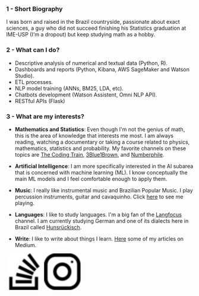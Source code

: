 
### 1 - Short Biography

I was born and raised in the Brazil countryside, passionate about exact sciences, a guy who did not succeed finishing his Statistics graduation at IME-USP (I'm a dropout) but keep studying math as a hobby.


### 2 - What can I do?

 * Descriptive analysis of numerical and textual data (Python, R).
 * Dashboards and reports (Python, Kibana, AWS SageMaker and Watson Studio).
 * ETL processes.
 * NLP model training (ANNs, BM25, LDA, etc).
 * Chatbots development (Watson Assistent, Omni NLP API).
 * RESTful APIs (Flask)

### 3 - What are my interests?


* **Mathematics and Statistics**: Even though I'm not the genius of math, this is the area of knowledge that interests me most. I am always reading, watching a documentary or taking a course related to physics, mathematics, statistics and probability. My favorite channels on these topics are [The Coding Train](https://www.youtube.com/user/shiffman), [3Blue1Brown](https://www.youtube.com/channel/UCYO_jab_esuFRV4b17AJtAw), and [Numberphile](https://www.youtube.com/user/numberphile).

* **Artificial Intelligence**: I am more specifically interested in the AI subarea that is concerned with machine learning (ML). I know conceptually the main ML models and I feel comfortable enough to apply them.

* **Music**: I really like instrumental music and Brazilian Popular Music. I play percussion instruments, guitar and cavaquinho. Click [here](https://www.youtube.com/watch?v=Mx3BUHaibDI) to see me playing.

* **Languages**: I like to study languages. I'm a big fan of the [Langfocus](https://www.youtube.com/channel/UCNhX3WQEkraW3VHPyup8jkQ) channel. I am currently studying German and one of its dialects here in Brazil called [Hunsrückisch](https://en.wikipedia.org/wiki/Hunsr%C3%BCckisch_dialect).

* **Write**: I like to write about things I learn. [Here](https://medium.com/me/stories/public) some of my articles on Medium.

[![Foo](https://raw.githubusercontent.com/SClovesgtx/pics/4e9fe77bc8a4a16f746221a8f7eb77501106e04b/stack-overflow2.svg)](https://stackoverflow.com/users/6693125/cloves-paiva?tab=profile)   [![Foo](https://raw.githubusercontent.com/SClovesgtx/pics/6e248bc61e9bae48bb052d78ee9257f603564cdd/instagram2.svg)](https://www.instagram.com/clovesgtx/)

